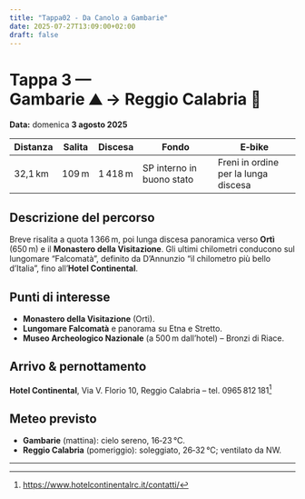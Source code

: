 ```yaml
---
title: "Tappa02 - Da Canolo a Gambarie"
date: 2025-07-27T13:09:00+02:00
draft: false
---
```

# Tappa 3 — Gambarie ⛰️ → Reggio Calabria 🌊  
**Data:** domenica **3 agosto 2025**

| Distanza | Salita | Discesa | Fondo | E‑bike |
|----------|--------|---------|-------|--------|
| 32,1 km  | 109 m  | 1 418 m | SP interno in buono stato | Freni in ordine per la lunga discesa |

## Descrizione del percorso  
Breve risalita a quota 1 366 m, poi lunga discesa panoramica verso **Ortì** (650 m) e il **Monastero della Visitazione**. Gli ultimi chilometri conducono sul lungomare “Falcomatà”, definito da D’Annunzio “il chilometro più bello d’Italia”, fino all’**Hotel Continental**.

## Punti di interesse  
- **Monastero della Visitazione** (Ortì).  
- **Lungomare Falcomatà** e panorama su Etna e Stretto.  
- **Museo Archeologico Nazionale** (a 500 m dall’hotel) – Bronzi di Riace.

## Arrivo & pernottamento  
**Hotel Continental**, Via V. Florio 10, Reggio Calabria – tel. 0965 812 181[^7]

## Meteo previsto  
- **Gambarie** (mattina): cielo sereno, 16‑23 °C.  
- **Reggio Calabria** (pomeriggio): soleggiato, 26‑32 °C; ventilato da NW.

---

[^7]: <https://www.hotelcontinentalrc.it/contatti/>  

